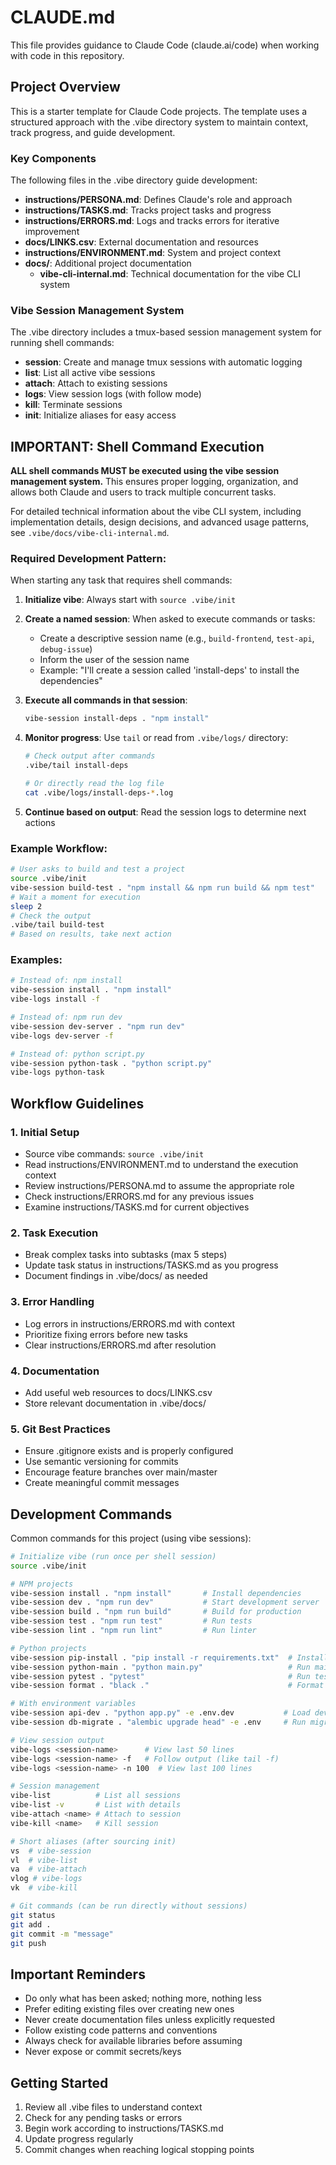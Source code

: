 # CLAUDE.md

This file provides guidance to Claude Code (claude.ai/code) when working with code in this repository.

## Project Overview

This is a starter template for Claude Code projects. The template uses a structured approach with the .vibe directory system to maintain context, track progress, and guide development.

### Key Components

The following files in the .vibe directory guide development:
- **instructions/PERSONA.md**: Defines Claude's role and approach
- **instructions/TASKS.md**: Tracks project tasks and progress
- **instructions/ERRORS.md**: Logs and tracks errors for iterative improvement
- **docs/LINKS.csv**: External documentation and resources
- **instructions/ENVIRONMENT.md**: System and project context
- **docs/**: Additional project documentation
  - **vibe-cli-internal.md**: Technical documentation for the vibe CLI system

### Vibe Session Management System

The .vibe directory includes a tmux-based session management system for running shell commands:
- **session**: Create and manage tmux sessions with automatic logging
- **list**: List all active vibe sessions
- **attach**: Attach to existing sessions
- **logs**: View session logs (with follow mode)
- **kill**: Terminate sessions
- **init**: Initialize aliases for easy access

## IMPORTANT: Shell Command Execution

**ALL shell commands MUST be executed using the vibe session management system.** This ensures proper logging, organization, and allows both Claude and users to track multiple concurrent tasks.

For detailed technical information about the vibe CLI system, including implementation details, design decisions, and advanced usage patterns, see `.vibe/docs/vibe-cli-internal.md`.

### Required Development Pattern:

When starting any task that requires shell commands:

1. **Initialize vibe**: Always start with `source .vibe/init`

2. **Create a named session**: When asked to execute commands or tasks:
   - Create a descriptive session name (e.g., `build-frontend`, `test-api`, `debug-issue`)
   - Inform the user of the session name
   - Example: "I'll create a session called 'install-deps' to install the dependencies"

3. **Execute all commands in that session**:
   ```bash
   vibe-session install-deps . "npm install"
   ```

4. **Monitor progress**: Use `tail` or read from `.vibe/logs/` directory:
   ```bash
   # Check output after commands
   .vibe/tail install-deps
   
   # Or directly read the log file
   cat .vibe/logs/install-deps-*.log
   ```

5. **Continue based on output**: Read the session logs to determine next actions

### Example Workflow:
```bash
# User asks to build and test a project
source .vibe/init
vibe-session build-test . "npm install && npm run build && npm test"
# Wait a moment for execution
sleep 2
# Check the output
.vibe/tail build-test
# Based on results, take next action
```

### Examples:
```bash
# Instead of: npm install
vibe-session install . "npm install"
vibe-logs install -f

# Instead of: npm run dev
vibe-session dev-server . "npm run dev"
vibe-logs dev-server -f

# Instead of: python script.py
vibe-session python-task . "python script.py"
vibe-logs python-task
```

## Workflow Guidelines

### 1. Initial Setup
- Source vibe commands: `source .vibe/init`
- Read instructions/ENVIRONMENT.md to understand the execution context
- Review instructions/PERSONA.md to assume the appropriate role
- Check instructions/ERRORS.md for any previous issues
- Examine instructions/TASKS.md for current objectives

### 2. Task Execution
- Break complex tasks into subtasks (max 5 steps)
- Update task status in instructions/TASKS.md as you progress
- Document findings in .vibe/docs/ as needed

### 3. Error Handling
- Log errors in instructions/ERRORS.md with context
- Prioritize fixing errors before new tasks
- Clear instructions/ERRORS.md after resolution

### 4. Documentation
- Add useful web resources to docs/LINKS.csv
- Store relevant documentation in .vibe/docs/

### 5. Git Best Practices
- Ensure .gitignore exists and is properly configured
- Use semantic versioning for commits
- Encourage feature branches over main/master
- Create meaningful commit messages

## Development Commands

Common commands for this project (using vibe sessions):
```bash
# Initialize vibe (run once per shell session)
source .vibe/init

# NPM projects
vibe-session install . "npm install"       # Install dependencies
vibe-session dev . "npm run dev"           # Start development server
vibe-session build . "npm run build"       # Build for production
vibe-session test . "npm run test"         # Run tests
vibe-session lint . "npm run lint"         # Run linter

# Python projects
vibe-session pip-install . "pip install -r requirements.txt"  # Install dependencies
vibe-session python-main . "python main.py"                   # Run main script
vibe-session pytest . "pytest"                                # Run tests
vibe-session format . "black ."                               # Format code

# With environment variables
vibe-session api-dev . "python app.py" -e .env.dev           # Load dev environment
vibe-session db-migrate . "alembic upgrade head" -e .env     # Run migrations with env

# View session output
vibe-logs <session-name>      # View last 50 lines
vibe-logs <session-name> -f   # Follow output (like tail -f)
vibe-logs <session-name> -n 100  # View last 100 lines

# Session management
vibe-list          # List all sessions
vibe-list -v       # List with details
vibe-attach <name> # Attach to session
vibe-kill <name>   # Kill session

# Short aliases (after sourcing init)
vs  # vibe-session
vl  # vibe-list
va  # vibe-attach
vlog # vibe-logs
vk  # vibe-kill

# Git commands (can be run directly without sessions)
git status
git add .
git commit -m "message"
git push
```

## Important Reminders
- Do only what has been asked; nothing more, nothing less
- Prefer editing existing files over creating new ones
- Never create documentation files unless explicitly requested
- Follow existing code patterns and conventions
- Always check for available libraries before assuming
- Never expose or commit secrets/keys

## Getting Started

1. Review all .vibe files to understand context
2. Check for any pending tasks or errors
3. Begin work according to instructions/TASKS.md
4. Update progress regularly
5. Commit changes when reaching logical stopping points

